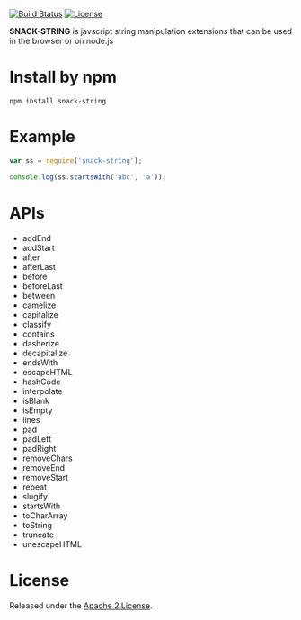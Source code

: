 [![Build Status](https://travis-ci.org/subchen/snack-string.svg?branch=master)](https://travis-ci.org/subchen/snack-string)
[![License](http://img.shields.io/badge/License-Apache_2-red.svg?style=flat)](http://www.apache.org/licenses/LICENSE-2.0)

**SNACK-STRING** is javscript string manipulation extensions
that can be used in the browser or on node.js


# Install by npm

```shell
npm install snack-string
```

# Example

```js
var ss = require('snack-string');

console.log(ss.startsWith('abc', 'a'));
```

# APIs

* addEnd
* addStart
* after
* afterLast
* before
* beforeLast
* between
* camelize
* capitalize
* classify
* contains
* dasherize
* decapitalize
* endsWith
* escapeHTML
* hashCode
* interpolate
* isBlank
* isEmpty
* lines
* pad
* padLeft
* padRight
* removeChars
* removeEnd
* removeStart
* repeat
* slugify
* startsWith
* toCharArray
* toString
* truncate
* unescapeHTML


# License

Released under the [Apache 2 License](http://www.apache.org/licenses/LICENSE-2.0).
